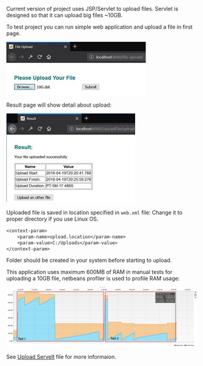 Current version of project uses JSP/Servlet to upload files. Servlet is designed so that it can upload big files ~10GB.

To test project you can run simple web application and upload a file in first page.

![First page](README-images/first-page.jpg)

Result page will show detail about upload:

![Result page](README-images/result-page.jpg)

Uploaded file is saved in location specified in `web.xml` file:
Change it to proper directory if you use Linux OS.

    <context-param>
        <param-name>upload.location</param-name>
        <param-value>C:/Uploads</param-value>
    </context-param>

Folder should be created in your system before starting to upload.
    
This application uses maximum 600MB of RAM in manual tests for uploading a 10GB file, netbeans profiler is used to profile RAM usage:

![RAM usage profile](README-images/ram-usage-prifile.jpg)

See [Upload Servelt](https://github.com/AhmadHoghooghi/FileUpload/blob/master/file-upload-jsp-servlet/src/java/com/rhotiz/upload/controller/Upload.java) file for more informaion.

